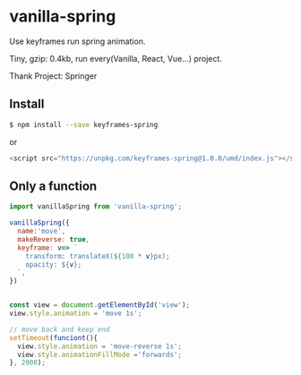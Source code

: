 # vanilla-spring

Use keyframes run spring animation.

Tiny, gzip: 0.4kb, run every(Vanilla, React, Vue...) project.

Thank Project: Springer

## Install

```sh
$ npm install --save keyframes-spring
```

or

```js
<script src="https://unpkg.com/keyframes-spring@1.0.0/umd/index.js"></script>
```

## Only a function

```js
import vanillaSpring from 'vanilla-spring';

vanillaSpring({
  name:'move',
  makeReverse: true,
  keyframe: v=> `
    transform: translateX(${100 * v}px);
    opacity: ${v};
  `,
})


const view = document.getElementById('view');
view.style.animation = 'move 1s';

// move back and keep end
setTimeout(funciont(){
  view.style.animation = 'move-reverse 1s';
  view.style.animationFillMode ='forwards';
}, 2000);
```
